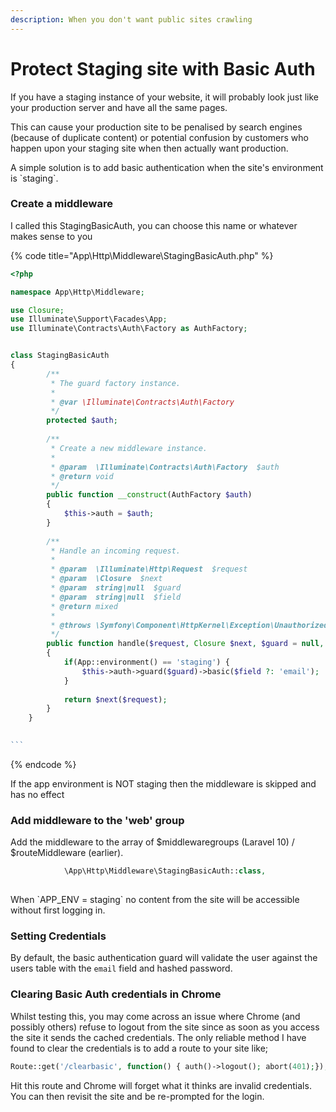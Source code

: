 ```yaml
---
description: When you don't want public sites crawling
---
```


# Protect Staging site with Basic Auth

If you have a staging instance of your website, it will probably look just like your production server and have all the same pages.

This can cause your production site to be penalised by search engines (because of duplicate content) or potential confusion by customers who happen upon your staging site when then actually want production.

A simple solution is to add basic authentication when the site's environment is \`staging\`.

### Create a middleware

I called this StagingBasicAuth, you can choose this name or whatever makes sense to you

{% code title="App\Http\Middleware\StagingBasicAuth.php" %}
````php
<?php

namespace App\Http\Middleware;

use Closure;
use Illuminate\Support\Facades\App;
use Illuminate\Contracts\Auth\Factory as AuthFactory;


class StagingBasicAuth
{
        /**
         * The guard factory instance.
         *
         * @var \Illuminate\Contracts\Auth\Factory
         */
        protected $auth;
    
        /**
         * Create a new middleware instance.
         *
         * @param  \Illuminate\Contracts\Auth\Factory  $auth
         * @return void
         */
        public function __construct(AuthFactory $auth)
        {
            $this->auth = $auth;
        }
    
        /**
         * Handle an incoming request.
         *
         * @param  \Illuminate\Http\Request  $request
         * @param  \Closure  $next
         * @param  string|null  $guard
         * @param  string|null  $field
         * @return mixed
         *
         * @throws \Symfony\Component\HttpKernel\Exception\UnauthorizedHttpException
         */
        public function handle($request, Closure $next, $guard = null, $field = null)
        {
            if(App::environment() == 'staging') {
                $this->auth->guard($guard)->basic($field ?: 'email');
            }
            
            return $next($request);
        }
    }
    

```

````
{% endcode %}

If the app environment is NOT staging then the middleware is skipped and has no effect

### Add middleware to the 'web' group

Add the middleware to the array of $middlewaregroups (Laravel 10) / $routeMiddleware (earlier).

```php
            \App\Http\Middleware\StagingBasicAuth::class,
            
```

When \`APP\_ENV = staging\` no content from the site will be accessible without first logging in.

### Setting Credentials

By default, the basic authentication guard will validate the user against the users table with the `email` field and hashed password.

### Clearing Basic Auth credentials in Chrome

Whilst testing this, you may come across an issue where Chrome (and possibly others) refuse to logout from the site since as soon as you access the site it sends the cached credentials.  The only reliable method I have found to clear the credentials is to add a route to your site like;

```php
Route::get('/clearbasic', function() { auth()->logout(); abort(401);});

```

Hit this route and Chrome will forget what it thinks are invalid credentials.  You can then revisit the site and be re-prompted for the login.

